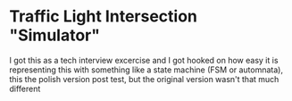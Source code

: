 # Traffic Light Intersection "Simulator"

I got this as a tech interview excercise and
I got hooked on how easy it is representing this with
something like a state machine (FSM or automnata),
this the polish version post test, but the original version
wasn't that much different

